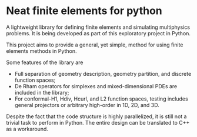 # Neat finite elements for python

A lightweight library for defining finite elements and simulating multiphysics problems. It is being developed as part of this exploratory project in Python.

This project aims to provide a general, yet simple, method for using finite elements methods in Python. 

Some features of the library are
*  Full separation of geometry description, geometry partition, and discrete function spaces;
*  De Rham operators for simplexes and mixed-dimensional PDEs are included in the library; 
*  For conformal-H1, Hdiv, Hcurl, and L2 function spaces, testing includes general projectors or arbitrary high-order in 1D, 2D, and 3D.

Despite the fact that the code structure is highly parallelized, it is still not a trivial task to perform in Python. The entire design can be translated to C++ as a workaround.
